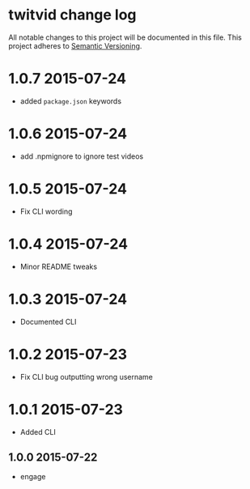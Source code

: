 # twitvid change log

All notable changes to this project will be documented in this file.
This project adheres to [Semantic Versioning](http://semver.org/).

# 1.0.7 2015-07-24
* added `package.json` keywords

# 1.0.6 2015-07-24
* add .npmignore to ignore test videos

# 1.0.5 2015-07-24
* Fix CLI wording

# 1.0.4 2015-07-24
* Minor README tweaks

# 1.0.3 2015-07-24
* Documented CLI

# 1.0.2 2015-07-23
* Fix CLI bug outputting wrong username

# 1.0.1 2015-07-23
* Added CLI

## 1.0.0 2015-07-22
* engage
